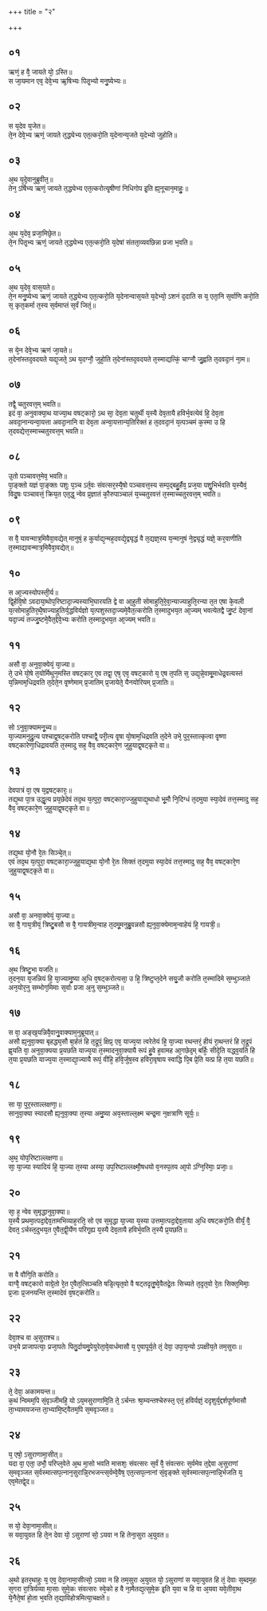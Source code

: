 +++
title = "२"

+++
## ०१
ऋणं᳘ ह वै᳘ जायते यो᳘ ऽस्ति॥  
स जा᳘यमान एव᳘ देवे᳘भ्य ऋ᳘षिभ्यः पितृ᳘भ्यो मनु᳘ष्येभ्यः॥  
## ०२
स य᳘देव य᳘जेत॥  
ते᳘न देवे᳘भ्य ऋणं᳘ जायते त᳘द्ध्येभ्य एत᳘त्करो᳘ति य᳘देनान्य᳘जते य᳘देभ्यो जुहोति॥  
## ०३
अ᳘थ य᳘दे᳘वानुब्रुवीत᳘॥  
तेन᳘ ऽर्षिभ्य ऋणं᳘ जायते त᳘द्ध्येभ्य एत᳘त्करोत्यृ᳘षीणां निधिगोप इ᳘ति ह्य᳘नूचान᳘माहुः᳘॥  
## ०४
अ᳘थ य᳘देव᳘ प्रजा᳘मिछे᳘त॥  
ते᳘न पितृ᳘भ्य ऋणं᳘ जायते त᳘द्ध्येभ्य एत᳘त्करो᳘ति य᳘देषां संतता᳘व्यवछिन्ना प्रजा भ᳘वति॥  
## ०५
अ᳘थ य᳘देव᳘ वास᳘यते॥  
ते᳘न मनु᳘ष्येभ्य ऋणं᳘ जायते त᳘द्ध्येभ्य एत᳘त्करो᳘ति य᳘देनान्वास᳘यते य᳘देभ्यो᳘ ऽशनं द᳘दाति स य᳘ एता᳘नि स᳘र्वाणि करो᳘ति स᳘ कृत᳘कर्मा त᳘स्य स᳘र्वमाप्तं स᳘र्वं जितं᳘॥  
## ०६
स ये᳘न देवे᳘भ्य ऋणं जा᳘यते॥  
त᳘देनांस्तद᳘वदयते यद्य᳘जते᳘ ऽथ य᳘दग्नौ᳘ जुहो᳘ति त᳘देनांस्तद᳘वदयते त᳘स्माद्यत्किं᳘ चाग्नौ जु᳘ह्वति त᳘दवदा᳘नं ना᳘म॥  
## ०७
तद्वै᳘ चतुरवत्त᳘म् भवति॥  
इदं वा᳘ अनुवाक्या᳘थ याज्या᳘थ वषट्कारो᳘ ऽथ सा᳘ देव᳘ता चतुर्थी य᳘स्यै देव᳘तायै हविर्भ᳘वत्येवं हि᳘ देव᳘ता अवदा᳘नान्यन्वा᳘यत्ता अवदा᳘नानि वा देव᳘ता अन्वा᳘यत्तान्य᳘तिरिक्तं ह त᳘दवदा᳘नं य᳘त्पञ्चमं क᳘स्मा उ हि त᳘दवद्येत्त᳘स्माच्चतुरवत्त᳘म् भवति॥  
## ०८
उ᳘तो पञ्चावत्त᳘मेव᳘ भवति॥  
पा᳘ङ्क्तो यज्ञं पा᳘ङ्क्तः पशुः प᳘ञ्च ऽर्त᳘वः संवत्सर᳘स्यै᳘षो पञ्चावत्त᳘स्य सम्प᳘द्बहु᳘र्हैव᳘ प्रज᳘या पशु᳘भिर्भवति य᳘स्यैवं᳘ विदु᳘षः पञ्चावत्तं᳘ क्रिय᳘त एत᳘द्ध᳘ न्वेव प्र᳘ज्ञातं कौ᳘रुपाञ्चालं य᳘च्चतुरवत्तं त᳘स्माच्चतुरवत्त᳘म् भवति॥  
## ०९
स वै᳘ यावन्मात्र᳘मिवैवा᳘वद्येत् मानुषं᳘ ह कुर्याद्य᳘न्मह᳘दवद्ये᳘द्व्यृद्धं वै त᳘द्यज्ञ᳘स्य य᳘न्मानुषं ने᳘द्व्यृद्धं यज्ञे᳘ कर᳘वाणीति त᳘स्माद्यावन्मात्र᳘मिवैवा᳘वद्येत्॥  
## १०
स आ᳘ज्यस्योपस्ती᳘र्य॥  
द्वि᳘र्हवि᳘षो ऽवदाया᳘थोप᳘रिष्टादा᳘ज्यस्याभि᳘घारयति द्वे वा आ᳘हुती सोमाहुति᳘रे᳘वा᳘न्याज्याहुति᳘रन्या त᳘त एषा के᳘वली य᳘त्सोमाहुतिर᳘थै᳘षाज्याहुतिर्य᳘द्धविर्यज्ञो य᳘त्पशुस्तदा᳘ज्यमे᳘वैत᳘त्करोति त᳘स्मादुभय᳘त आ᳘ज्यम् भवत्येतद्वै जु᳘ष्टं देवा᳘नां यदा᳘ज्यं तज्जु᳘ष्टमे᳘वैत᳘द्देवे᳘भ्यः करोति त᳘स्मादुभय᳘त आ᳘ज्यम् भवति॥  
## ११
असौ वा᳘ अनुवा᳘क्येयं᳘ या᳘ज्या॥  
ते᳘ उभे यो᳘षे त᳘योर्मिथुन᳘मस्ति वषट्कार᳘ एव तद्वा᳘ एष᳘ एव᳘ वषट्कारो य᳘ एष त᳘पति स᳘ उद्य᳘न्ने᳘वामू᳘माधेद्र᳘वत्यस्तं य᳘न्निमाम᳘धिद्रवति त᳘देते᳘न वृ᳘ष्णेमाम् प्र᳘जातिम् प्र᳘जायेते᳘ यैनयोरियम् प्र᳘जातिः॥  
## १२
सो ऽनुवा᳘क्यामनू᳘च्य॥  
या᳘ज्यामनुद्रु᳘त्य पश्चाद्व᳘षट्करोति पश्चाद्वै᳘ परी᳘त्य वृ᳘षा यो᳘षाम᳘धिद्रवति त᳘देने उभे᳘ पुर᳘स्तात्कृत्वा वृ᳘ष्णा वषट्कारेणा᳘धिद्रावयति त᳘स्मादु सह᳘ वैव᳘ वषट्कारे᳘ण जुहुयाद्व᳘षट्कृते वा॥  
## १३
देवपात्रं वा᳘ एष य᳘द्वषट्कारः᳘॥  
तद्य᳘था पा᳘त्र उद्धृ᳘त्य प्रय᳘छेदेवं तद᳘थ य᳘त्पुरा᳘ वषट्कारा᳘ज्जुहुयाद्य᳘थाधो भू᳘मौ नि᳘दिग्धं त᳘दमुया स्या᳘देवं तत्त᳘स्मादु सह᳘ वैव᳘ वषट्कारे᳘ण जुहुयाद्व᳘षट्कृते वा॥  
## १४
तद्य᳘था यो᳘नौ रे᳘तः सिञ्चे᳘त्॥  
एवं तद᳘थ य᳘त्पुरा᳘ वषट्कारा᳘ज्जुहुयाद्य᳘था यो᳘नौ रे᳘तः सिक्तं त᳘दमुया स्या᳘देवं तत्त᳘स्मादु सह᳘ वैव᳘ वषट्कारे᳘ण जुहुयाद्व᳘षट्कृते वा॥  
## १५
असौ वा᳘ अनवा᳘क्येयं᳘ या᳘ज्या॥  
सा वै᳘ गाय᳘त्रीयं᳘ त्रिष्टु᳘बसौ स वै᳘ गायत्रीम᳘न्वाह त᳘दमू᳘मनुब्रु᳘वन्नसौ ह्य᳘नुवा᳘क्येमाम᳘न्वाहेयं हि᳘ गायत्री᳘॥  
## १६
अ᳘थ त्रिष्टु᳘भा यजति॥  
त᳘दन᳘या य᳘जन्नियं हि᳘ या᳘ज्यामु᳘ष्या अ᳘धि व᳘षट्करोत्यसा᳘ उ हि᳘ त्रिष्टुप्त᳘देने सयु᳘जौ करोति त᳘स्मादिमे स᳘म्भुञ्जाते अन᳘योर᳘नु सम्भोग᳘मिमाः स᳘र्वाः प्रजा अ᳘नु स᳘म्भुञ्जते॥  
## १७
स वा᳘ अङ्ख᳘यन्निवै᳘वानु᳘वाक्याम᳘नुब्रूयात्॥  
असौ ह्य᳘नुवा᳘क्या बृहद्ध्य᳘सौ बा᳘र्हतं हि त᳘द्रूपं᳘ क्षिप्र᳘ एव᳘ याज्य᳘या त्वरेतेयं हि᳘ या᳘ज्या रथन्तरं᳘ हीयं रा᳘थन्तरं हि त᳘द्रूपं ह्व᳘यति वा᳘ अनुवा᳘क्यया प्र᳘यछति याज्य᳘या त᳘स्मादनुवा᳘क्यायै रूपं हु᳘वे ह᳘वामह आ᳘गछेद᳘म् बर्हिः᳘ सीदे᳘ति यद्ध्व᳘यति हि त᳘या प्र᳘यछति याज्य᳘या त᳘स्माद्या᳘ज्यायै रूपं᳘ वीहि᳘ हवि᳘र्जुष᳘स्व हविरा᳘वृषाय स्वाद्धि पि᳘ब प्रे᳘ति यत्प्र हि त᳘या यछति॥  
## १८
सा या᳘ पुर᳘स्ताल्लक्षणा᳘॥  
सानुवा᳘क्या स्यादसौ ह्य᳘नुवा᳘क्या त᳘स्या अमु᳘ष्या अव᳘स्ताल्ल᳘क्ष्म चन्द्र᳘मा न᳘क्षत्राणि सूर्यः᳘॥  
## १९
अ᳘थ᳘ योप᳘रिष्टाल्लक्षणा॥  
सा᳘ या᳘ज्या स्यादियं हि᳘ या᳘ज्या त᳘स्या अस्या᳘ उप᳘रिष्टाल्लक्ष्मौ᳘षधयो व᳘नस्प᳘तय आ᳘पो ऽग्नि᳘रिमाः᳘ प्रजाः᳘॥  
## २०
सा᳘ ह᳘ न्वेव स᳘मृद्धानुवा᳘क्या॥  
य᳘स्यै प्रथमा᳘त्पदा᳘द्देव᳘तामभिव्याह᳘रति᳘ सो एव स᳘मृद्धा या᳘ज्या य᳘स्या उत्तमा᳘त्पदा᳘द्देव᳘ताया अ᳘धि वषट्करो᳘ति वीर्यं᳘ वै᳘ देवत᳘ ऽर्चस्त᳘दुभय᳘त ए᳘वैत᳘द्वी᳘र्येण परिगृ᳘ह्य य᳘स्यै देव᳘तायै हविर्भ᳘वति त᳘स्यै प्र᳘यछति॥  
## २१
स वै वौगि᳘ति करोति॥  
वाग्वै᳘ वषट्कारो वाग्रे᳘तो रे᳘त ए᳘वैत᳘त्सिञ्चति षडि᳘त्यृत᳘वो वै षट्तदृतु᳘ष्वे᳘वैतद्रे᳘तः सिच्यते त᳘दृत᳘वो रे᳘तः सिक्त᳘मिमाः᳘ प्र᳘जाः प्र᳘जनयन्ति त᳘स्मादेवं व᳘षट्करोति॥  
## २२
देवा᳘श्च वा अ᳘सुराश्च॥  
उभ᳘ये प्राजापत्याः᳘ प्रजा᳘पतेः पितु᳘र्दायमु᳘पेयुरेता᳘वे᳘वार्धमासौ य᳘ ए᳘वापूर्य᳘ते तं᳘ देवा᳘ उपा᳘य᳘न्यो ऽपक्षीय᳘ते तम᳘सुराः॥  
## २३
ते᳘ देवा᳘ अकामयन्त॥  
क᳘थं न्विमम᳘पि सं᳘वृञ्जीमहि᳘ यो ऽय᳘मसुराणामि᳘ति ते᳘ ऽर्चन्तः श्रा᳘म्यन्तश्चेरुस्त᳘ एतं᳘ हविर्यज्ञं᳘ ददृशुर्य᳘द्दर्शपूर्णमासौ ता᳘भ्यामयजन्त ता᳘भ्यामि᳘ष्ट्वैतम᳘पि स᳘मवृञ्जत॥  
## २४
य᳘ एषो᳘ ऽसुराणामा᳘सीत्॥  
यदा वा᳘ एता᳘ उभौ᳘ परिप्ल᳘वेते अ᳘थ मा᳘सो भवति मासशः᳘ संवत्सरः स᳘र्वं वै᳘ संवत्सरः स᳘र्वमेव त᳘द्देवा अ᳘सुराणां स᳘मवृञ्जत स᳘र्वस्मात्सप᳘त्नान᳘सुरान्नि᳘रभजन्त्स᳘र्वम्वे᳘वैष᳘ एत᳘त्सप᳘त्नानां सं᳘वृङ्क्ते स᳘र्वस्मात्सप᳘त्नान्नि᳘र्भजति य᳘ एव᳘मेतद्वे᳘द॥  
## २५
स यो᳘ देवा᳘नामा᳘सीत्॥  
स यवा᳘युवत हि ते᳘न देवा यो᳘ ऽसुराणां सो᳘ ऽयवा न हि तेना᳘सुरा अ᳘युवत॥  
## २६
अ᳘थो इतर᳘थाहुः य᳘ एव᳘ देवा᳘नामा᳘सीत्सो᳘ ऽयवा न हि तम᳘सुरा अ᳘युवत यो᳘ ऽसुराणां स यवा᳘युवत हि तं᳘ देवाः स᳘ब्दम᳘हः स᳘गरा रा᳘त्रिर्यव्या मा᳘साः सुमे᳘कः संवत्सरः स्वे᳘को ह वै ना᳘मैतद्य᳘त्सुमे᳘क इ᳘ति य᳘वा च हि वा अ᳘यवा यवे᳘तीवा᳘थ ये᳘नैते᳘षां हो᳘ता भ᳘वति त᳘द्याविहोत्रमित्या᳘चक्षते॥  